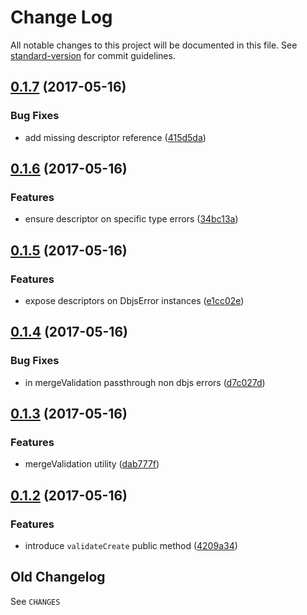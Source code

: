 # Change Log

All notable changes to this project will be documented in this file. See [standard-version](https://github.com/conventional-changelog/standard-version) for commit guidelines.

<a name="0.1.7"></a>
## [0.1.7](https://github.com/medikoo/dbjs/compare/v0.1.6...v0.1.7) (2017-05-16)


### Bug Fixes

* add missing descriptor reference ([415d5da](https://github.com/medikoo/dbjs/commit/415d5da))



<a name="0.1.6"></a>
## [0.1.6](https://github.com/medikoo/dbjs/compare/v0.1.5...v0.1.6) (2017-05-16)


### Features

* ensure descriptor on specific type errors ([34bc13a](https://github.com/medikoo/dbjs/commit/34bc13a))



<a name="0.1.5"></a>
## [0.1.5](https://github.com/medikoo/dbjs/compare/v0.1.4...v0.1.5) (2017-05-16)


### Features

* expose descriptors on DbjsError instances ([e1cc02e](https://github.com/medikoo/dbjs/commit/e1cc02e))



<a name="0.1.4"></a>
## [0.1.4](https://github.com/medikoo/dbjs/compare/v0.1.3...v0.1.4) (2017-05-16)


### Bug Fixes

* in mergeValidation passthrough non dbjs errors ([d7c027d](https://github.com/medikoo/dbjs/commit/d7c027d))



<a name="0.1.3"></a>
## [0.1.3](https://github.com/medikoo/dbjs/compare/v0.1.2...v0.1.3) (2017-05-16)


### Features

* mergeValidation utility ([dab777f](https://github.com/medikoo/dbjs/commit/dab777f))



<a name="0.1.2"></a>
## [0.1.2](https://github.com/medikoo/dbjs/compare/v0.1.1...v0.1.2) (2017-05-16)


### Features

* introduce `validateCreate` public method ([4209a34](https://github.com/medikoo/dbjs/commit/4209a34))

## Old Changelog

See `CHANGES`
